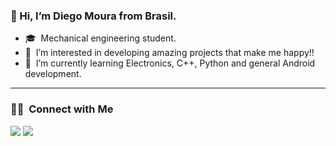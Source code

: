 ### 👋 Hi, I’m Diego Moura from Brasil.
- 🎓 &nbsp;Mechanical engineering student.
- 👀 &nbsp;I’m interested in developing amazing projects that make me happy!!
- 🌱 &nbsp;I’m currently learning Electronics, C++, Python and general Android development.

---
### 🤝🏻 &nbsp;Connect with Me

<p align="left">
<a href="https://www.linkedin.com/in/diego-moura-217565146/"><img src="https://img.shields.io/badge/-Diego%20Moura-0077B5?style=flat-square&logo=Linkedin&logoColor=white"/></a>
<a href="mailto:diegomoura.contact@gmail.com"><img src="https://img.shields.io/badge/-diegomoura.contact@gmail.com-D14836?style=flat-square&logo=Gmail&logoColor=white"/></a>
</p>

<!---
Diegomouraas/Diegomouraas is a ✨ special ✨ repository because its `README.md` (this file) appears on your GitHub profile.
You can click the Preview link to take a look at your changes.
--->
